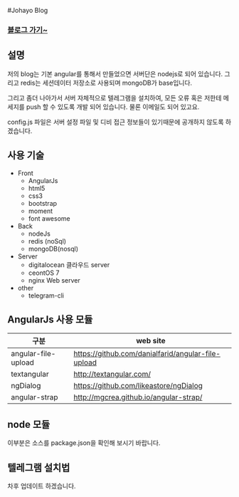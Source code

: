 #Johayo Blog
### <a href='http://johayo.com' target='_black'>블로그 가기~</a>

## 설명
저의 blog는 기본 angular를 통해서 만들었으면 서버단은 nodejs로 되어 있습니다. 그리고 redis는 세션데이터 저장소로 사용되며 mongoDB가 base입니다.

그리고 좀더 나아가서 서버 자체적으로 텔레그램을 설치하여, 모든 오류 혹은 저한테 메세지를 push 할 수 있도록 개발 되어 있습니다. 물론 이메일도 되어 있고요.

config.js 파일은 서버 설정 파일 및 디비 접근 정보들이 있기때문에 공개하지 않도록 하겠습니다.

## 사용 기술
* Front
	- AngularJs
	- html5
	- css3
	- bootstrap
    - moment
	- font awesome
* Back
	- nodeJs
	- redis (noSql)
	- mongoDB(nosql)
* Server
	- digitalocean 클라우드 server
	- ceontOS 7
	- nginx Web server
* other
	- telegram-cli

## AngularJs 사용 모듈
구분                |web site
--------------------|----------------------------------------------------
angular-file-upload |<a href='https://github.com/danialfarid/angular-file-upload' target='_black'>https://github.com/danialfarid/angular-file-upload</a>
textangular	        |<a href='http://textangular.com/' target='_black'>http://textangular.com/</a>
ngDialog            |<a href='https://github.com/likeastore/ngDialog' target='_black'>https://github.com/likeastore/ngDialog</a>
angular-strap       |<a href='http://mgcrea.github.io/angular-strap/' target='_black'>http://mgcrea.github.io/angular-strap/</a>

## node 모듈
이부분은 소스를 package.json을 확인해 보시기 바랍니다.

## 텔레그램 설치법
차후 업데이트 하겠습니다.
